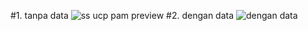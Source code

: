 #1. tanpa data ![ss ucp pam preview](https://github.com/user-attachments/assets/e07970bd-1005-426b-8b31-3ff263fa4df9)
#2. dengan data ![dengan data](https://github.com/user-attachments/assets/d9a74c93-1e8a-4adb-ba9e-09ceaf1e5571)
